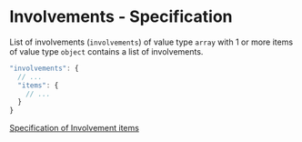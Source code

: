 # Involvements - Specification

List of involvements (`involvements`) of value type `array` with 1 or more items of value type `object` contains a list
of involvements.

```javascript
"involvements": {
  // ...
  "items": {
    // ...
  }
}
```

[Specification of Involvement items](involvements/involvement-spec.en.md)
